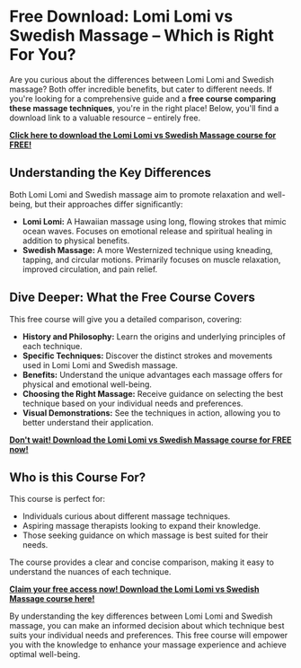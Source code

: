 # Free Download: Lomi Lomi vs Swedish Massage – Which is Right For You?

Are you curious about the differences between Lomi Lomi and Swedish massage? Both offer incredible benefits, but cater to different needs. If you're looking for a comprehensive guide and a **free course comparing these massage techniques**, you're in the right place! Below, you'll find a download link to a valuable resource – entirely free.

[**Click here to download the Lomi Lomi vs Swedish Massage course for FREE!**](https://udemywork.com/lomi-lomi-vs-swedish-massage)

## Understanding the Key Differences

Both Lomi Lomi and Swedish massage aim to promote relaxation and well-being, but their approaches differ significantly:

*   **Lomi Lomi:** A Hawaiian massage using long, flowing strokes that mimic ocean waves. Focuses on emotional release and spiritual healing in addition to physical benefits.
*   **Swedish Massage:** A more Westernized technique using kneading, tapping, and circular motions. Primarily focuses on muscle relaxation, improved circulation, and pain relief.

## Dive Deeper: What the Free Course Covers

This free course will give you a detailed comparison, covering:

*   **History and Philosophy:** Learn the origins and underlying principles of each technique.
*   **Specific Techniques:** Discover the distinct strokes and movements used in Lomi Lomi and Swedish massage.
*   **Benefits:** Understand the unique advantages each massage offers for physical and emotional well-being.
*   **Choosing the Right Massage:** Receive guidance on selecting the best technique based on your individual needs and preferences.
*   **Visual Demonstrations:** See the techniques in action, allowing you to better understand their application.

[**Don't wait! Download the Lomi Lomi vs Swedish Massage course for FREE now!**](https://udemywork.com/lomi-lomi-vs-swedish-massage)

## Who is this Course For?

This course is perfect for:

*   Individuals curious about different massage techniques.
*   Aspiring massage therapists looking to expand their knowledge.
*   Those seeking guidance on which massage is best suited for their needs.

The course provides a clear and concise comparison, making it easy to understand the nuances of each technique.

[**Claim your free access now! Download the Lomi Lomi vs Swedish Massage course here!**](https://udemywork.com/lomi-lomi-vs-swedish-massage)

By understanding the key differences between Lomi Lomi and Swedish massage, you can make an informed decision about which technique best suits your individual needs and preferences. This free course will empower you with the knowledge to enhance your massage experience and achieve optimal well-being.
